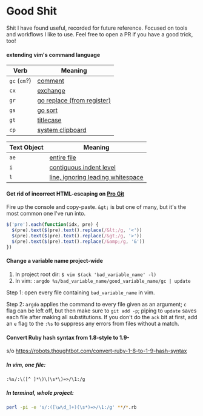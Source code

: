 # Good Shit
Shit I have found useful, recorded for future reference. Focused on tools and workflows I like to use. Feel free to open a PR if you have a good trick, too!

#### extending vim's command language
| Verb | Meaning |
|------|--------|
| `gc` (`cm`?) | [comment](https://github.com/tpope/vim-commentary)
| `cx` | [exchange](https://github.com/tommcdo/vim-exchange)
| `gr` | [go replace (from register)](https://github.com/vim-scripts/ReplaceWithRegister)
| `gs` | [go sort](https://github.com/christoomey/vim-sort-motion)
| `gt` | [titlecase](https://github.com/christoomey/vim-titlecase)
| `cp` | [system clipboard](https://github.com/christoomey/vim-system-copy)


| Text Object | Meaning |
|------|---|
| `ae` | [entire file](https://github.com/kana/vim-textobj-entire)
| `i` | [contiguous indent level](https://github.com/kana/vim-textobj-indent)
| `l` | [line, ignoring leading whitespace](https://github.com/kana/vim-textobj-line)

#### Get rid of incorrect HTML-escaping on [Pro Git](https://git-scm.com/book/en/v2/)
Fire up the console and copy-paste. `&gt;` is but one of many, but it's the most common one I've run into.
```js
$('pre').each(function(idx, pre) {
  $(pre).text($(pre).text().replace(/&lt;/g, '<'))
  $(pre).text($(pre).text().replace(/&gt;/g, '>'))
  $(pre).text($(pre).text().replace(/&amp;/g, '&'))
})
```

#### Change a variable name project-wide
1. In project root dir: `$ vim $(ack 'bad_variable_name' -l)`
2. In vim: `:argdo %s/bad_variable_name/good_variable_name/gc | update`

Step 1: open every file containing `bad_variable_name` in vim.

Step 2: `argdo` applies the command to every file given as an argument; `c` flag can be left off, but then make sure to `git add -p`; piping to `update` saves each file after making all substitutions. If you don't do the `ack` bit at first, add an `e` flag to the `:%s` to suppress any errors from files without a match.

#### Convert Ruby hash syntax from 1.8-style to 1.9-
s/o https://robots.thoughtbot.com/convert-ruby-1-8-to-1-9-hash-syntax
##### In vim, one file:
```vim
:%s/:\([^ ]*\)\(\s*\)=>/\1:/g
```
##### In terminal, whole project:
```sh
perl -pi -e 's/:([\w\d_]+)(\s*)=>/\1:/g' **/*.rb
```
